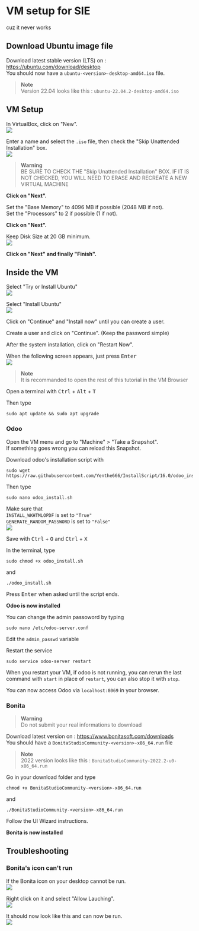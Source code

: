 # VM setup for SIE
cuz it never works

## Download Ubuntu image file
Download latest stable version (LTS) on : https://ubuntu.com/download/desktop  
You should now have a `ubuntu-<version>-desktop-amd64.iso` file.

> **Note**  
> Version 22.04 looks like this : `ubuntu-22.04.2-desktop-amd64.iso`

## VM Setup
In VirtualBox, click on "New".  
![](Assets/annotely_image.png)

Enter a name and select the `.iso` file, then check the "Skip Unattended Installation" box.  
![](Assets/annotely_image%20(1).png)

> **Warning**  
> BE SURE TO CHECK THE "Skip Unattended Installation" BOX. IF IT IS NOT CHECKED, YOU WILL NEED TO ERASE AND RECREATE A NEW VIRTUAL MACHINE

**Click on "Next".**

Set the "Base Memory" to 4096 MB if possible (2048 MB if not).  
Set the "Processors" to 2 if possible (1 if not).

**Click on "Next".**

Keep Disk Size at 20 GB minimum.  
![](Assets/annotely_image%20(2).png)

**Click on "Next" and finally "Finish".**

## Inside the VM
Select "Try or Install Ubuntu"  
![](Assets/Screenshot%20from%202023-02-27%2013-56-06.png)

Select "Install Ubuntu"  
![](Assets/annotely_image%20(3).png)

Click on "Continue" and "Install now" until you can create a user.

Create a user and click on "Continue". (Keep the password simple)

After the system installation, click on "Restart Now".

When the following screen appears, just press <kbd>Enter</kbd>  
![](Assets/Screenshot%20from%202023-02-27%2014-07-40.png)

> **Note**  
> It is recommanded to open the rest of this tutorial in the VM Browser

Open a terminal with <kbd>Ctrl</kbd> + <kbd>Alt</kbd> + <kbd>T</kbd>

Then type
```
sudo apt update && sudo apt upgrade
```

### Odoo

Open the VM menu and go to "Machine" > "Take a Snapshot".  
If something goes wrong you can reload this Snapshot.

Download odoo's installation script with
```
sudo wget https://raw.githubusercontent.com/Yenthe666/InstallScript/16.0/odoo_install.sh
```

Then type
```
sudo nano odoo_install.sh
```

Make sure that  
`INSTALL_WKHTMLOPDF` is set to `"True"`  
`GENERATE_RANDOM_PASSWORD` is set to `"False"`  
![](Assets/annotely_image(1).png)

Save with <kbd>Ctrl</kbd> + <kbd>O</kbd> and <kbd>Ctrl</kbd> + <kbd>X</kbd>

In the terminal, type
```
sudo chmod +x odoo_install.sh
```
and
```
./odoo_install.sh
```

Press <kbd>Enter</kbd> when asked until the script ends.

**Odoo is now installed**

You can change the admin passoword by typing
```
sudo nano /etc/odoo-server.conf
```

Edit the `admin_passwd` variable

Restart the service
```
sudo service odoo-server restart
```

When you restart your VM, if odoo is not running, you can rerun the last command with `start` in place of `restart`, you can also stop it with `stop`.

You can now access Odoo via `localhost:8069` in your browser.

### Bonita

> **Warning**  
> Do not submit your real informations to download

Download latest version on : https://www.bonitasoft.com/downloads  
You should have a `BonitaStudioCommunity-<version>-x86_64.run` file

> **Note**  
> 2022 version looks like this : `BonitaStudioCommunity-2022.2-u0-x86_64.run`

Go in your download folder and type
```
chmod +x BonitaStudioCommunity-<version>-x86_64.run
```
and
```
./BonitaStudioCommunity-<version>-x86_64.run
```

Follow the UI Wizard instructions.

**Bonita is now installed**


## Troubleshooting

### Bonita's icon can't run

If the Bonita icon on your desktop cannot be run.  
![](Assets/Screenshot%20from%202023-02-27%2015-33-31.png)

Right click on it and select "Allow Lauching".  
![](Assets/annotely_image(2).png)

It should now look like this and can now be run.  
![](Assets/Screenshot%20from%202023-02-27%2015-34-01.png)